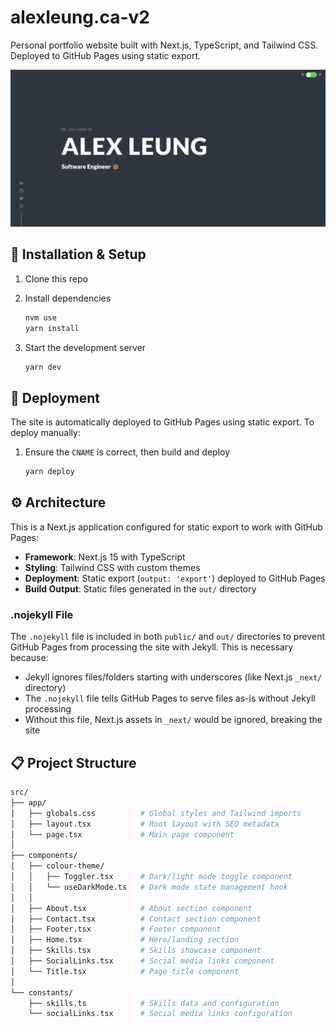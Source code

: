 # alexleung.ca-v2

Personal portfolio website built with Next.js, TypeScript, and Tailwind CSS. Deployed to GitHub Pages using static export.

![Homepage screenshot](./public/assets/screenshot.png)

## :construction: Installation & Setup

1. Clone this repo

1. Install dependencies

    ```bash
    nvm use
    yarn install
    ```

1. Start the development server

    ```bash
    yarn dev
    ```

## :ship: Deployment

The site is automatically deployed to GitHub Pages using static export. To deploy manually:

1. Ensure the `CNAME` is correct, then build and deploy

    ```bash
    yarn deploy
    ```

## :gear: Architecture

This is a Next.js application configured for static export to work with GitHub Pages:

- **Framework**: Next.js 15 with TypeScript
- **Styling**: Tailwind CSS with custom themes
- **Deployment**: Static export (`output: 'export'`) deployed to GitHub Pages
- **Build Output**: Static files generated in the `out/` directory

### .nojekyll File

The `.nojekyll` file is included in both `public/` and `out/` directories to prevent GitHub Pages from processing the site with Jekyll. This is necessary because:

- Jekyll ignores files/folders starting with underscores (like Next.js `_next/` directory)
- The `.nojekyll` file tells GitHub Pages to serve files as-is without Jekyll processing
- Without this file, Next.js assets in `_next/` would be ignored, breaking the site

## :clipboard: Project Structure

```bash
src/
├── app/
│   ├── globals.css          # Global styles and Tailwind imports
│   ├── layout.tsx           # Root layout with SEO metadata
│   └── page.tsx             # Main page component
│
├── components/
│   ├── colour-theme/
│   │   ├── Toggler.tsx      # Dark/light mode toggle component
│   │   └── useDarkMode.ts   # Dark mode state management hook
│   │
│   ├── About.tsx            # About section component
│   ├── Contact.tsx          # Contact section component
│   ├── Footer.tsx           # Footer component
│   ├── Home.tsx             # Hero/landing section
│   ├── Skills.tsx           # Skills showcase component
│   ├── SocialLinks.tsx      # Social media links component
│   └── Title.tsx            # Page title component
│
└── constants/
    ├── skills.ts            # Skills data and configuration
    └── socialLinks.tsx      # Social media links configuration
```